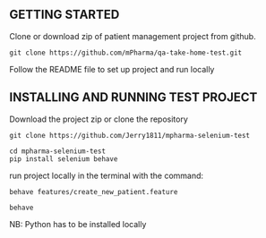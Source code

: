 ## GETTING STARTED

Clone or download zip of patient management project from github.

`git clone https://github.com/mPharma/qa-take-home-test.git`

Follow the README file to set up project and run locally

## INSTALLING AND RUNNING TEST PROJECT

Download the project zip or clone the repository

`git clone https://github.com/Jerry1811/mpharma-selenium-test`

```
cd mpharma-selenium-test
pip install selenium behave
```

run project locally in the terminal with the command:

```
behave features/create_new_patient.feature

behave
```

NB: Python has to be installed locally
